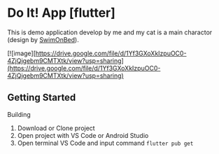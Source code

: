 # Do It! App [flutter]

This is demo application develop by me and my cat is a main charactor (design by [SwimOnBed](https://instagram.com/swim_on_bed?igshid=YmMyMTA2M2Y=)).

[![image][https://drive.google.com/file/d/1Yf3GXoXkIzpuOC0-4ZjQjgebm9CMTXtk/view?usp=sharing](https://drive.google.com/file/d/1Yf3GXoXkIzpuOC0-4ZjQjgebm9CMTXtk/view?usp=sharing)

## Getting Started

Building

1. Download or Clone project 
2. Open project with VS Code or Android Studio
3. Open terminal VS Code and input command ```flutter pub get```
